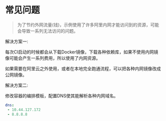 # 常见问题

> 为了节约外网流量(钱)，示例使用了许多阿里内网才能访问到的资源，可能会导致一系列无法访问的问题。

解决方案一:

每次CI启动的时候都会从下载Docker镜像，下载各种依赖库，如果不使用内网镜像可能会产生一系列费用，所以使用了内网资源。

如果需要在阿里云之外使用，或者在本地完全跑通流程，可以把各种内网镜像改成公网镜像。

解决方案二:

修改容器的编排模板，配置DNS使其能解析各种内网域名。

```yml
dns:
 - 10.44.127.172
 - 8.8.8.8
```
